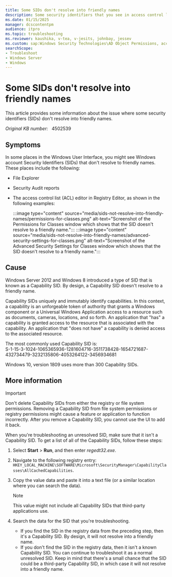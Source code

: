 ```yaml
---
title: Some SIDs don't resolve into friendly names
description: Some security identifiers that you see in access control lists or Security Audit reports don't resolve into friendly names. These might be Capability SIDs.
ms.date: 01/15/2025
manager: dcscontentpm
audience: itpro
ms.topic: troubleshooting
ms.reviewer: kaushika, v-tea, v-jesits, johnbay, jessev
ms.custom: sap:Windows Security Technologies\AD Object Permissions, access control, delegation, AdminSDHolder and auditing, csstroubleshoot
searchScope:
- Troubleshoot
- Windows Server
- Windows
---
```

# Some SIDs don't resolve into friendly names

This article provides some information about the issue where some security identifiers (SIDs) don't resolve into friendly names.

_Original KB number:_ &nbsp; 4502539

## Symptoms

In some places in the Windows User Interface, you might see Windows account Security Identifiers (SIDs) that don't resolve to friendly names. These places include the following:

- File Explorer
- Security Audit reports
- The access control list (ACL) editor in Registry Editor, as shown in the following examples:

    :::image type="content" source="media/sids-not-resolve-into-friendly-names/permissions-for-classes.png" alt-text="Screenshot of the Permissions for Classes window which shows that the SID doesn't resolve to a friendly name.":::
    :::image type="content" source="media/sids-not-resolve-into-friendly-names/advanced-security-settings-for-classes.png" alt-text="Screenshot of the Advanced Security Settings for Classes window which shows that the SID doesn't resolve to a friendly name.":::

## Cause

Windows Server 2012 and Windows 8 introduced a type of SID that is known as a Capability SID. By design, a Capability SID doesn't resolve to a friendly name.

Capability SIDs uniquely and immutably identify capabilities. In this context, a capability is an unforgeable token of authority that grants a Windows component or a Universal Windows Application access to a resource such as documents, cameras, locations, and so forth. An application that "has" a capability is granted access to the resource that is associated with the capability. An application that "does not have" a capability is denied access to the associated resource.

The most commonly used Capability SID is:  
S-1-15-3-1024-1065365936-1281604716-3511738428-1654721687-432734479-3232135806-4053264122-3456934681

Windows 10, version 1809 uses more than 300 Capability SIDs.

## More information

> [!Important]
> Don't delete Capability SIDs from either the registry or file system permissions. Removing a Capability SID from file system permissions or registry permissions might cause a feature or application to function incorrectly. After you remove a Capability SID, you cannot use the UI to add it back.

When you're troubleshooting an unresolved SID, make sure that it isn't a Capability SID. To get a list of all of the Capability SIDs, follow these steps:

1. Select **Start** > **Run**, and then enter *regedt32.exe*.
2. Navigate to the following registry entry: `HKEY_LOCAL_MACHINE\SOFTWARE\Microsoft\SecurityManager\CapabilityClasses\AllCachedCapabilities`.

3. Copy the value data and paste it into a text file (or a similar location where you can search the data).

   > [!Note]
   > This value might not include all Capability SIDs that third-party applications use.

4. Search the data for the SID that you're troubleshooting.

   - If you find the SID in the registry data from the preceding step, then it's a Capability SID. By design, it will not resolve into a friendly name.
   - If you don't find the SID in the registry data, then it isn't a known Capability SID. You can continue to troubleshoot it as a normal unresolved SID. Keep in mind that there's a small chance that the SID could be a third-party Capability SID, in which case it will not resolve into a friendly name.
